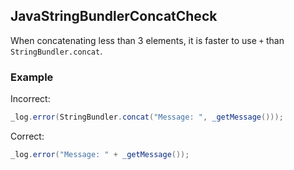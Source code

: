 ## JavaStringBundlerConcatCheck

When concatenating less than 3 elements, it is faster to use `+` than
`StringBundler.concat`.

### Example

Incorrect:

```java
_log.error(StringBundler.concat("Message: ", _getMessage()));
```

Correct:

```java
_log.error("Message: " + _getMessage());
```